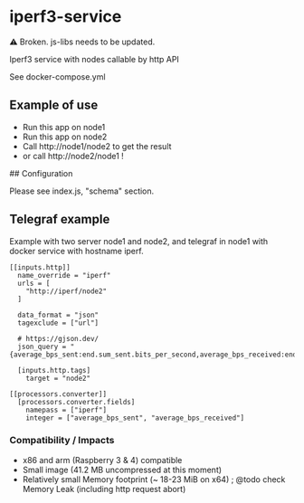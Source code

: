 # iperf3-service

⚠️ Broken. js-libs needs to be updated.

Iperf3 service with nodes callable by http API

See docker-compose.yml

## Example of use

- Run this app on node1
- Run this app on node2
- Call http://node1/node2 to get the result
- or call http://node2/node1 !

## Configuration

Please see index.js, "schema" section.

## Telegraf example

Example with two server node1 and node2, and telegraf in node1 with docker service with hostname iperf.

```
[[inputs.http]]
  name_override = "iperf"
  urls = [
    "http://iperf/node2"
  ]

  data_format = "json"
  tagexclude = ["url"]

  # https://gjson.dev/
  json_query = "{average_bps_sent:end.sum_sent.bits_per_second,average_bps_received:end.sum_received.bits_per_second}"

  [inputs.http.tags]
    target = "node2"

[[processors.converter]]
  [processors.converter.fields]
    namepass = ["iperf"]
    integer = ["average_bps_sent", "average_bps_received"]
```

### Compatibility / Impacts

- x86 and arm (Raspberry 3 & 4) compatible
- Small image (41.2 MB uncompressed at this moment)
- Relatively small Memory footprint (~ 18-23 MiB on x64) ; @todo check Memory Leak (including http request abort)
